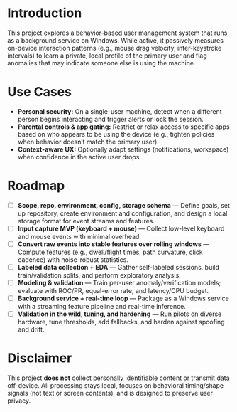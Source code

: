 # Introduction

This project explores a behavior-based user management system that runs as a background service on Windows. While active, it passively measures on-device interaction patterns (e.g., mouse drag velocity, inter-keystroke intervals) to learn a private, local profile of the primary user and flag anomalies that may indicate someone else is using the machine.

# Use Cases

-   **Personal security:** On a single-user machine, detect when a different person begins interacting and trigger alerts or lock the session.
-   **Parental controls & app gating:** Restrict or relax access to specific apps based on who appears to be using the device (e.g., tighten policies when behavior doesn’t match the primary user).
-   **Context-aware UX:** Optionally adapt settings (notifications, workspace) when confidence in the active user drops.

# Roadmap

-   [ ] **Scope, repo, environment, config, storage schema** — Define goals, set up repository, create environment and configuration, and design a local storage format for event streams and features.
-   [ ] **Input capture MVP (keyboard + mouse)** — Collect low-level keyboard and mouse events with minimal overhead.
-   [ ] **Convert raw events into stable features over rolling windows** — Compute features (e.g., dwell/flight times, path curvature, click cadence) with noise-robust statistics.
-   [ ] **Labeled data collection + EDA** — Gather self-labeled sessions, build train/validation splits, and perform exploratory analysis.
-   [ ] **Modeling & validation** — Train per-user anomaly/verification models; evaluate with ROC/PR, equal-error rate, and latency/CPU budget.
-   [ ] **Background service + real-time loop** — Package as a Windows service with a streaming feature pipeline and real-time inference.
-   [ ] **Validation in the wild, tuning, and hardening** — Run pilots on diverse hardware, tune thresholds, add fallbacks, and harden against spoofing and drift.

# Disclaimer

This project **does not** collect personally identifiable content or transmit data off-device. All processing stays local, focuses on behavioral timing/shape signals (not text or screen contents), and is designed to preserve user privacy.
